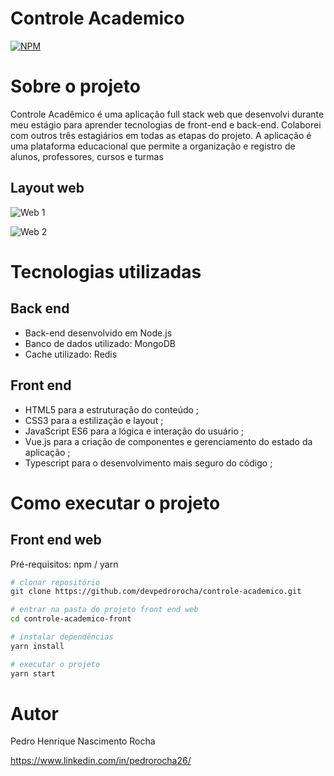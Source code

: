 # Controle Academico
[![NPM](https://img.shields.io/npm/l/react)](https://github.com/devpedrorocha/controle-academico/blob/main/LICENCE) 

# Sobre o projeto


Controle Acadêmico é uma aplicação full stack web que desenvolvi durante meu estágio para aprender tecnologias de front-end e back-end. Colaborei com outros três estagiários em todas as etapas do projeto. A aplicação é uma plataforma educacional que permite a organização e registro de alunos, professores, cursos e turmas

## Layout web
![Web 1]()

![Web 2]()


# Tecnologias utilizadas
## Back end
- Back-end desenvolvido em Node.js
- Banco de dados utilizado: MongoDB
- Cache utilizado: Redis

## Front end
- HTML5 para a estruturação do conteúdo ;
- CSS3 para a estilização e layout ; 
- JavaScript ES6 para a lógica e interação do usuário ; 
- Vue.js para a criação de componentes e gerenciamento do estado da aplicação ;
- Typescript para o desenvolvimento mais seguro do código ; 

# Como executar o projeto

## Front end web
Pré-requisitos: npm / yarn

```bash
# clonar repositório
git clone https://github.com/devpedrorocha/controle-academico.git

# entrar na pasta do projeto front end web
cd controle-academico-front

# instalar dependências
yarn install

# executar o projeto
yarn start
```

# Autor

Pedro Henrique Nascimento Rocha 

https://www.linkedin.com/in/pedrorocha26/

